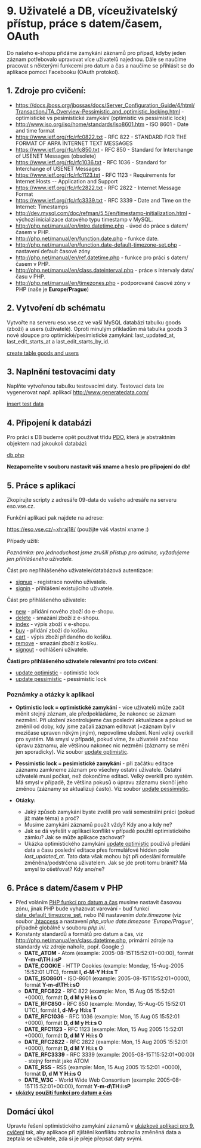 # 9. Uživatelé a DB, víceuživatelský přístup, práce s datem/časem, OAuth

Do našeho e-shopu přidáme zamykání záznamů pro případ, kdyby jeden záznam potřebovalo upravovat více uživatelů najednou.
Dále se naučíme pracovat s některými funkcemi pro datum a čas a naučíme se přihlásit se do aplikace pomocí Facebooku (OAuth protokol).

## 1. Zdroje pro cvičení:

* https://docs.jboss.org/jbossas/docs/Server_Configuration_Guide/4/html/TransactionJTA_Overview-Pessimistic_and_optimistic_locking.html - optimistické vs pesimistické zamykání (optimistic vs pessimistic lock)
* http://www.iso.org/iso/home/standards/iso8601.htm  - ISO 8601 - Date and time format
* https://www.ietf.org/rfc/rfc0822.txt - RFC 822 - STANDARD FOR THE FORMAT OF ARPA INTERNET TEXT MESSAGES
* https://www.ietf.org/rfc/rfc850.txt - RFC 850 - Standard for Interchange of USENET Messages (obsolete)
* https://www.ietf.org/rfc/rfc1036.txt - RFC 1036 - Standard for Interchange of USENET Messages
* https://www.ietf.org/rfc/rfc1123.txt - RFC 1123 - Requirements for Internet Hosts -- Application and Support
* https://www.ietf.org/rfc/rfc2822.txt - RFC 2822 -  Internet Message Format
* https://www.ietf.org/rfc/rfc3339.txt - RFC 3339 -  Date and Time on the Internet: Timestamps
* http://dev.mysql.com/doc/refman/5.5/en/timestamp-initialization.html - výchozí inicializace datového typu timestamp v MySQL.
* http://php.net/manual/en/intro.datetime.php - úvod do práce s datem/časem v PHP.
* http://php.net/manual/en/function.date.php - funkce date.
* http://php.net/manual/en/function.date-default-timezone-set.php - nastavení default časové zóny
* http://php.net/manual/en/ref.datetime.php - funkce pro práci s datem/časem v PHP.
* http://php.net/manual/en/class.dateinterval.php - práce s intervaly data/času v PHP.
* http://php.net/manual/en/timezones.php - podporované časové zóny v PHP (naše je **Europe/Prague**)

## 2. Vytvoření db schématu

Vytvořte na serveru eso.vse.cz ve vaší MySQL databázi tabulku goods (zboží) a users (uživatelé). Oproti minulým příkladům má tabulka goods 3 nové sloupce pro optimické/pesimistické zamykání: last_updated_at, last_edit_starts_at a last_edit_starts_by_id.

[create table goods and users](./09-schema.sql)

## 3. Naplnění testovacími daty

Naplňte vytvořenou tabulku testovacími daty. Testovací data lze vygenerovat např. aplikací http://www.generatedata.com/

[insert test data](./09-data.sql)

## 4. Připojení k databázi

Pro práci s DB budeme opět používat třídu [PDO](http://php.net/manual/en/class.pdo.php), která je abstraktním objektem nad jakoukoli databází:

[db.php](./09-app/db.php)

**Nezapomeňte v souboru nastavit váš xname a heslo pro připojení do db!**

## 5. Práce s aplikací

Zkopírujte scripty z adresáře 09-data do vašeho adresáře na serveru eso.vse.cz.

Funkční aplikaci pak najdete na adrese:

https://eso.vse.cz/~xhraj18/ (použijte váš vlastní xname :)

Případy užití:

*Poznámka: pro jednoduchost jsme zrušili přístup pro admina, vyžadujeme jen přihlášeného uživatele.*

Část pro nepřihlášeného uživatele/databázová autentizace:

* [signup](./09-app/signup.php) - registrace nového uživatele.
* [signin](./09-app/signin.php) - přihlášení existujícího uživatele.

Část pro přihlášeného uživatele:

* [new](./09-app/new.php) - přidání nového zboží do e-shopu.
* [delete](./09-app/delete.php) - smazání zboží z e-shopu.
* [index](./09-app/index.php) - výpis zboží v e-shopu.
* [buy](./09-app/buy.php) - přidání zboží do košíku.
* [cart](./09-app/cart.php) - výpis zboží přidaného do košíku.
* [remove](./09-app/remove.php) - smazání zboží z košíku.
* [signout](./09-app/signout.php) - odhlášení uživatele.

**Části pro přihlášeného uživatele relevantní pro toto cvičení**:

* [update optimistic](./09-app/update_optimistic.php) - optimistic lock
* [update pessimistic](./09-app/update_pessimistic.php) - pessimistic lock

### Poznámky a otázky k aplikaci

* **Optimistic lock = optimistické zamykání** - více uživatelů může začít měnit stejný záznam, ale předpokládáme, že nakonec se záznam nezmění. Při uložení zkontrolujeme čas poslední aktualizace a pokud se změnil od doby, kdy jsme začali záznam editovat (=záznam byl v mezičase upraven někým jiným), nepovolíme uložení. Není velký overkill pro systém. Má smysl v případě, pokud víme, že uživatelé začnou úpravu záznamu, ale většinou nakonec nic nezmění (záznamy se mění jen sporadicky). Viz soubor [update optimistic](./09-app/update_optimistic.php).
* **Pessimistic lock = pesimistické zamykání** - při začátku editace záznamu zamkneme záznam pro všechny ostatní uživatele. Ostatní uživatelé musí počkat, než dokončíme editaci. Velký overkill pro systém. Má smysl v případě, že většina pokusů o úpravu záznamu skončí jeho změnou (záznamy se aktualizují často). Viz soubor [update pessimistic](./09-app/update_pessimistic.php).

* **Otázky:**
  * Jaký způsob zamykání byste zvolili pro vaši semestrální práci (pokud již máte téma) a proč?
  * Musíme zamykání záznamů použít vždy? Kdy ano a kdy ne?
  * Jak se dá vyřešit v aplikaci konflikt v případě použití optimistického zámku? Jak se může aplikace zachovat?
  * Ukázka optimistického zamykání [update optimistic](./09-app/update_optimistic.php) používá předání data a času poslední editace přes formulářové hidden pole *last_updated_at*. Tato data však mohou být při odeslání formuláře změněna/podstrčena uživatelem. Jak se jde proti tomu bránit? Má smysl to ošetřovat? Kdy ano/ne?


## 6. Práce s datem/časem v PHP
* Před voláním [PHP funkcí pro datum a čas](http://php.net/manual/en/ref.datetime.php) musíme nastavit časovou zónu, jinak PHP bude vyhazovat varování - buď funkcí [date_default_timezone_set](http://php.net/manual/en/function.date-default-timezone-set.php), nebo INI nastavením *date.timezone* (viz soubor [.htaccess](./.htaccess) a nastavení *php_value date.timezone 'Europe/Prague'*, případně globálně v souboru *php.ini*.
* Konstanty standardů a formátů pro datum a čas, viz http://php.net/manual/en/class.datetime.php, primární zdroje na standardy viz zdroje nahoře, popř. Google ;)
  * **DATE_ATOM** - Atom (example: 2005-08-15T15:52:01+00:00), formát **Y-m-d\TH:i:sP**
  * **DATE_COOKIE** - HTTP Cookies (example: Monday, 15-Aug-2005 15:52:01 UTC), formát **l, d-M-Y H:i:s T**
  * **DATE_ISO8601** - ISO-8601 (example: 2005-08-15T15:52:01+0000), formát **Y-m-d\TH:i:sO**
  * **DATE_RFC822** - RFC 822 (example: Mon, 15 Aug 05 15:52:01 +0000), formát **D, d M y H:i:s O**
  * **DATE_RFC850** - RFC 850 (example: Monday, 15-Aug-05 15:52:01 UTC), formát **l, d-M-y H:i:s T**
  * **DATE_RFC1036** - RFC 1036 (example: Mon, 15 Aug 05 15:52:01 +0000), formát **D, d M y H:i:s O**
  * **DATE_RFC1123** - RFC 1123 (example: Mon, 15 Aug 2005 15:52:01 +0000), formát **D, d M Y H:i:s O**
  * **DATE_RFC2822** - RFC 2822 (example: Mon, 15 Aug 2005 15:52:01 +0000), formát **D, d M Y H:i:s O**
  * **DATE_RFC3339** - RFC 3339 (example: 2005-08-15T15:52:01+00:00) - stejný formát jako ATOM
  * **DATE_RSS** - RSS (example: Mon, 15 Aug 2005 15:52:01 +0000), formát **D, d M Y H:i:s O**
  * **DATE_W3C** - World Wide Web Consortium (example: 2005-08-15T15:52:01+00:00), formát **Y-m-d\TH:i:sP**
* **[ukázky použití funkcí pro datum a čas](./09-datetime.php)**

##  Domácí úkol

Upravte řešení optimistického zamykání záznamů v [ukázkové aplikaci pro 9. cvičení](./09-app/) tak, aby aplikace při zjištění konfliktu zobrazila změněná data a zeptala se uživatele, zda si je přeje přepsat daty svými.

